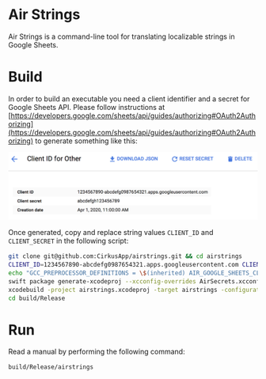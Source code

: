 # Air Strings

Air Strings is a command-line tool for translating localizable strings in Google Sheets.

# Build

In order to build an executable you need a client identifier and a secret for Google Sheets API. Please follow instructions at [https://developers.google.com/sheets/api/guides/authorizing#OAuth2Authorizing](https://developers.google.com/sheets/api/guides/authorizing#OAuth2Authorizing) to generate something like this:

<img src="README-Credentials.png" alt="Google Sheets API Credentials UI" width="664px" />

Once generated, copy and replace string values `CLIENT_ID` and `CLIENT_SECRET` in the following script:

```bash
git clone git@github.com:CirkusApp/airstrings.git && cd airstrings
CLIENT_ID=1234567890-abcdefg0987654321.apps.googleusercontent.com CLIENT_SECRET=abcdefgh123456789
echo "GCC_PREPROCESSOR_DEFINITIONS = \$(inherited) AIR_GOOGLE_SHEETS_CLIENT_IDENTIFIER=$CLIENT_ID AIR_GOOGLE_SHEETS_CLIENT_SECRET=$CLIENT_SECRET" > AirSecrets.xcconfig
swift package generate-xcodeproj --xcconfig-overrides AirSecrets.xcconfig
xcodebuild -project airstrings.xcodeproj -target airstrings -configuration Release
cd build/Release
```

# Run

Read a manual by performing the following command:

```bash
build/Release/airstrings
```
